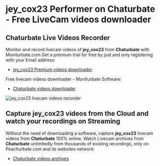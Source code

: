 # jey_cox23 Performer on Chaturbate - Free LiveCam videos downloader

## Chaturbate Live Videos Recorder

Monitor and record livecam videos of **jey_cox23** from **Chaturbate** with Moniturbate.com
Get a premium trial for free by just and only registering with your Email address:
* [jey_cox23 Premium videos downloader](https://moniturbate.com/request-demo-licence-key.html)

Free livecam videos downloader - Moniturbate Software:
* [Chaturbate videos downloader](https://moniturbate.com/moniturbate-download-software.html)

![jey_cox23 livecam videos recorder](https://peachurnet.com/templates/moniturbate-software.png)


## Capture jey_cox23 videos from the Cloud and watch your recordings on Streaming

Without the need of downloading a software, capture **jey_cox23** livecam videos from **Chaturbate** 100% online.
Watch Livecam archives from **Chaturbate** unlimitedly from thousands of existing recordings, only on Peachurbate.com and its websites network:
* [Chaturbate videos archives](https://peachurnet.com/)